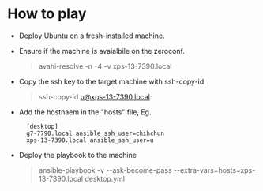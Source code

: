 
# How to play

- Deploy Ubuntu on a fresh-installed machine.
- Ensure if the machine is avaialbile on the zeroconf.
    > avahi-resolve -n -4 -v xps-13-7390.local
- Copy the ssh key to the target machine with ssh-copy-id
    > ssh-copy-id u@xps-13-7390.local:
- Add the hostnaem in the "hosts" file, Eg.

        [desktop]
        g7-7790.local ansible_ssh_user=chihchun
        xps-13-7390.local ansible_ssh_user=u

- Deploy the playbook to the machine
    > ansible-playbook -v --ask-become-pass --extra-vars=hosts=xps-13-7390.local desktop.yml